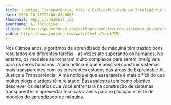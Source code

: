 ```yaml
---
title: Justiça, Transparência, Viés e Explicabilidade em Inteligência Artificial
date: 2020-10-15T22:00:00.000Z
thumbnail: ehpy_ilvoaabuzl.jpg
eventname: AI Inclusive
slides: https://speakerdeck.com/carlaprv/construindo-sistemas-de-aprendizado-de-maquina-explicaveis-desafios-e-aprendizados
video: https://www.youtube.com/watch?v=3-zYuwik7ZU
---
```

Nos últimos anos, algoritmos de aprendizado de máquina têm trazido bons resultados em diferentes tarefas - às vezes até superando os humanos. No entanto, os modelos se tornaram muito complexos para serem inteligíveis para os seres humanos. A boa notícia é que é possível construir sistemas mais transparentes com os crescentes estudos nas áreas de Explainable AI, Justiça e Transparência. A má notícia é que essa tarefa é mais difícil do que muitos blogs e artigos têm relatado. Essa palestra tem como objetivo descrever os desafios que você enfrentará na construção de sistemas transparentes e apresentar técnicas viáveis ​​para explicação e teste de modelos de aprendizado de máquina.